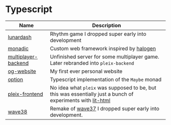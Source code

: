 # Typescript

| Name                                         | Description                                                                                                                     |
| -------------------------------------------- | ------------------------------------------------------------------------------------------------------------------------------- |
| [lunardash](./lunardash/)                    | Rhythm game I dropped super early into development                                                                              |
| [monadic](./monadic)                         | Custom web framework inspired by [halogen](https://github.com/purescript-halogen/purescript-halogen)                            |
| [multiplayer-backend](./multiplayer-backend) | Unfinished server for some multiplayer game. Later rebranded into `pleix-backend`                                               |
| [og-website](./og-website)                   | My first ever personal website                                                                                                  |
| [option](./option/)                          | Typescript implementation of the `Maybe` monad                                                                                  |
| [pleix-frontend](./pleix-frontend/)          | No idea what `pleix` was supposed to be, but this was essentially just a bunch of experiments with [lit-html](https://lit.dev/) |
| [wave38](./wave38/)                          | Remake of [wave37](https://github.com/Mateiadrielrafael/wave37) I dropped super early into development.                         |
